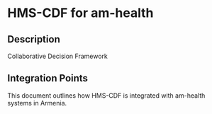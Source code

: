 # HMS-CDF for am-health

## Description

Collaborative Decision Framework

## Integration Points

This document outlines how HMS-CDF is integrated with am-health systems in Armenia.
